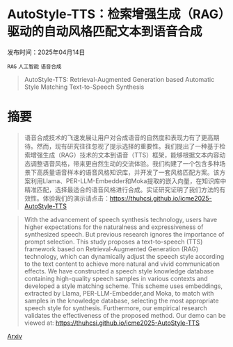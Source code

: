 # AutoStyle-TTS：检索增强生成（RAG）驱动的自动风格匹配文本到语音合成

发布时间：2025年04月14日

`RAG` `人工智能` `语音合成`

> AutoStyle-TTS: Retrieval-Augmented Generation based Automatic Style Matching Text-to-Speech Synthesis

# 摘要

> 语音合成技术的飞速发展让用户对合成语音的自然度和表现力有了更高期待。然而，现有研究往往忽视了提示选择的重要性。我们提出了一种基于检索增强生成（RAG）技术的文本到语音（TTS）框架，能够根据文本内容动态调整语音风格，带来更自然生动的交流体验。我们构建了一个包含多种场景下高质量语音样本的语音风格知识库，并开发了一套风格匹配方案。该方案利用Llama、PER-LLM-Embedder和Moka提取的嵌入向量，在知识库中精准匹配，选择最适合的语音风格进行合成。实证研究证明了我们方法的有效性。体验我们的演示请点击：https://thuhcsi.github.io/icme2025-AutoStyle-TTS

> With the advancement of speech synthesis technology, users have higher expectations for the naturalness and expressiveness of synthesized speech. But previous research ignores the importance of prompt selection. This study proposes a text-to-speech (TTS) framework based on Retrieval-Augmented Generation (RAG) technology, which can dynamically adjust the speech style according to the text content to achieve more natural and vivid communication effects. We have constructed a speech style knowledge database containing high-quality speech samples in various contexts and developed a style matching scheme. This scheme uses embeddings, extracted by Llama, PER-LLM-Embedder,and Moka, to match with samples in the knowledge database, selecting the most appropriate speech style for synthesis. Furthermore, our empirical research validates the effectiveness of the proposed method. Our demo can be viewed at: https://thuhcsi.github.io/icme2025-AutoStyle-TTS

[Arxiv](https://arxiv.org/abs/2504.10309)